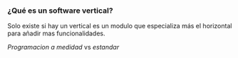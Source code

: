 ### ¿Qué es un software vertical?

Solo existe si hay un vertical es un modulo que especializa más el horizontal para añadir mas funcionalidades.

*Programacion a medidad* vs *estandar*
